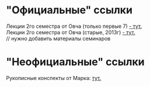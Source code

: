 # "Официальные" ссылки
Лекции 2го семестра от Овча (только первые 7) [ - тут.](https://lms.mipt.ru/course/view.php?id=12&type=lecture#section-2)  
Лекции 2го семестра от Овча (старые, 2013г) [- тут.](https://lectoriy.mipt.ru/course/Physics-Thermodynamics-09L/lectures)  
// нужно добавить материалы семинаров

# "Неофициальные" ссылки
Рукописные конспекты от Марка: [тут.](https://bit.ly/physicssem2)
